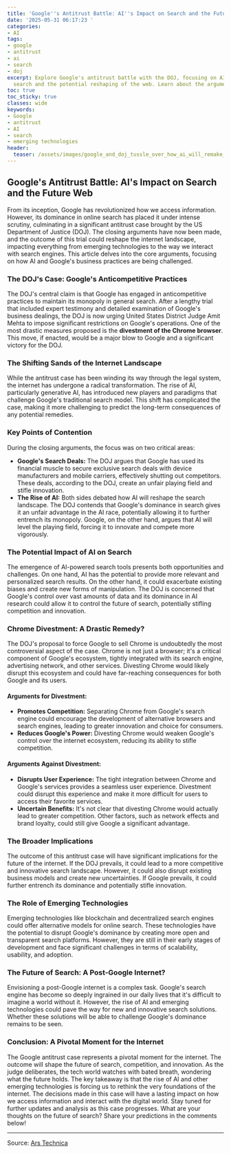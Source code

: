 ```yaml
---
title: 'Google''s Antitrust Battle: AI''s Impact on Search and the Future Web'
date: '2025-05-31 06:17:23 '
categories:
- AI
tags:
- google
- antitrust
- ai
- search
- doj
excerpt: Explore Google's antitrust battle with the DOJ, focusing on AI's impact on
  search and the potential reshaping of the web. Learn about the arguments and implications.
toc: true
toc_sticky: true
classes: wide
keywords:
- Google
- antitrust
- AI
- search
- emerging technologies
header:
  teaser: /assets/images/google_and_doj_tussle_over_how_ai_will_remake_the__20250531061723.jpg
---
```


## Google's Antitrust Battle: AI's Impact on Search and the Future Web

From its inception, Google has revolutionized how we access information. However, its dominance in online search has placed it under intense scrutiny, culminating in a significant antitrust case brought by the US Department of Justice (DOJ). The closing arguments have now been made, and the outcome of this trial could reshape the internet landscape, impacting everything from emerging technologies to the way we interact with search engines. This article delves into the core arguments, focusing on how AI and Google's business practices are being challenged.

### The DOJ's Case: Google's Anticompetitive Practices

The DOJ's central claim is that Google has engaged in anticompetitive practices to maintain its monopoly in general search. After a lengthy trial that included expert testimony and detailed examination of Google's business dealings, the DOJ is now urging United States District Judge Amit Mehta to impose significant restrictions on Google's operations. One of the most drastic measures proposed is the **divestment of the Chrome browser**. This move, if enacted, would be a major blow to Google and a significant victory for the DOJ.

### The Shifting Sands of the Internet Landscape

While the antitrust case has been winding its way through the legal system, the internet has undergone a radical transformation. The rise of AI, particularly generative AI, has introduced new players and paradigms that challenge Google's traditional search model. This shift has complicated the case, making it more challenging to predict the long-term consequences of any potential remedies.

### Key Points of Contention

During the closing arguments, the focus was on two critical areas:

*   **Google's Search Deals:** The DOJ argues that Google has used its financial muscle to secure exclusive search deals with device manufacturers and mobile carriers, effectively shutting out competitors. These deals, according to the DOJ, create an unfair playing field and stifle innovation.
*   **The Rise of AI:** Both sides debated how AI will reshape the search landscape. The DOJ contends that Google's dominance in search gives it an unfair advantage in the AI race, potentially allowing it to further entrench its monopoly. Google, on the other hand, argues that AI will level the playing field, forcing it to innovate and compete more vigorously.

### The Potential Impact of AI on Search

The emergence of AI-powered search tools presents both opportunities and challenges. On one hand, AI has the potential to provide more relevant and personalized search results. On the other hand, it could exacerbate existing biases and create new forms of manipulation. The DOJ is concerned that Google's control over vast amounts of data and its dominance in AI research could allow it to control the future of search, potentially stifling competition and innovation.

### Chrome Divestment: A Drastic Remedy?

The DOJ's proposal to force Google to sell Chrome is undoubtedly the most controversial aspect of the case. Chrome is not just a browser; it's a critical component of Google's ecosystem, tightly integrated with its search engine, advertising network, and other services. Divesting Chrome would likely disrupt this ecosystem and could have far-reaching consequences for both Google and its users.

#### Arguments for Divestment:

*   **Promotes Competition:** Separating Chrome from Google's search engine could encourage the development of alternative browsers and search engines, leading to greater innovation and choice for consumers.
*   **Reduces Google's Power:** Divesting Chrome would weaken Google's control over the internet ecosystem, reducing its ability to stifle competition.

#### Arguments Against Divestment:

*   **Disrupts User Experience:** The tight integration between Chrome and Google's services provides a seamless user experience. Divestment could disrupt this experience and make it more difficult for users to access their favorite services.
*   **Uncertain Benefits:** It's not clear that divesting Chrome would actually lead to greater competition. Other factors, such as network effects and brand loyalty, could still give Google a significant advantage.

### The Broader Implications

The outcome of this antitrust case will have significant implications for the future of the internet. If the DOJ prevails, it could lead to a more competitive and innovative search landscape. However, it could also disrupt existing business models and create new uncertainties. If Google prevails, it could further entrench its dominance and potentially stifle innovation.

### The Role of Emerging Technologies

Emerging technologies like blockchain and decentralized search engines could offer alternative models for online search. These technologies have the potential to disrupt Google's dominance by creating more open and transparent search platforms. However, they are still in their early stages of development and face significant challenges in terms of scalability, usability, and adoption.

### The Future of Search: A Post-Google Internet? 

Envisioning a post-Google internet is a complex task. Google's search engine has become so deeply ingrained in our daily lives that it's difficult to imagine a world without it. However, the rise of AI and emerging technologies could pave the way for new and innovative search solutions. Whether these solutions will be able to challenge Google's dominance remains to be seen.

### Conclusion: A Pivotal Moment for the Internet

The Google antitrust case represents a pivotal moment for the internet. The outcome will shape the future of search, competition, and innovation. As the judge deliberates, the tech world watches with bated breath, wondering what the future holds. The key takeaway is that the rise of AI and other emerging technologies is forcing us to rethink the very foundations of the internet. The decisions made in this case will have a lasting impact on how we access information and interact with the digital world. Stay tuned for further updates and analysis as this case progresses. What are your thoughts on the future of search? Share your predictions in the comments below!


---

Source: [Ars Technica](https://arstechnica.com/gadgets/2025/05/google-and-doj-tussle-over-how-ai-will-remake-the-web-in-antitrust-closing-arguments/)